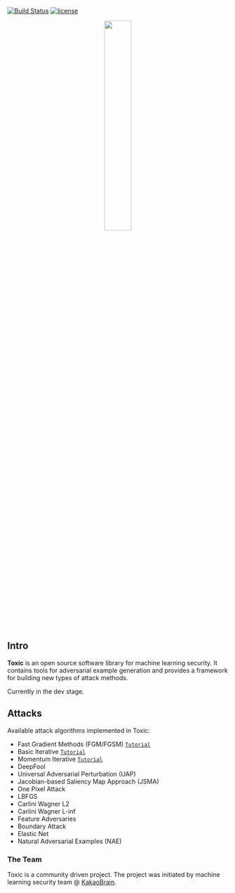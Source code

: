 [![Build Status](https://travis-ci.com/keon/toxic.svg?token=uEnEPs1KNePMw7bdrXQq&branch=master)](https://travis-ci.org/keon/toxic)
[![license](https://img.shields.io/github/license/mashape/apistatus.svg)](LICENSE)

<div align="center">
  <img width="35%" src="docs/source/_static/img/toxic.png"><br><br>
</div>

## Intro

**Toxic** is an open source software library for machine learning security.
It contains tools for adversarial example generation and provides a framework
for building new types of attack methods.

Currently in the dev stage.

## Attacks

Available attack algorithms implemented in Toxic:

* Fast Gradient Methods (FGM/FGSM) [`Tutorial`](/tutorial/source/fgsm.ipynb)
* Basic Iterative [`Tutorial`](/tutorial/source/basic_iterative.ipynb)
* Momentum Iterative [`Tutorial`](/tutorial/source/momentum_iterative.ipynb)
* DeepFool
* Universal Adversarial Perturbation (UAP)
* Jacobian-based Saliency Map Approach (JSMA)
* One Pixel Attack
* LBFGS
* Carlini Wagner L2
* Carlini Wagner L-inf
* Feature Adversaries
* Boundary Attack
* Elastic Net
* Natural Adversarial Examples (NAE)


### The Team

Toxic is a community driven project.
The project was initiated by machine learning security team @
[KakaoBrain](kakaobrain.com).

